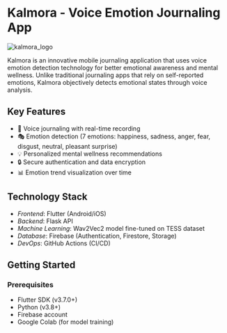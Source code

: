 # Kalmora - Voice Emotion Journaling App

![kalmora_logo](https://github.com/user-attachments/assets/696e54c9-b0a5-434f-9270-6a25ce445328)

Kalmora is an innovative mobile journaling application that uses voice emotion detection technology for better emotional awareness and mental wellness. Unlike traditional journaling apps that rely on self-reported emotions, Kalmora objectively detects emotional states through voice analysis.

## Key Features

- 🎤 Voice journaling with real-time recording
- 🎭 Emotion detection (7 emotions: happiness, sadness, anger, fear, disgust, neutral, pleasant surprise)
- 💡 Personalized mental wellness recommendations
- 🔒 Secure authentication and data encryption
- 📊 Emotion trend visualization over time

## Technology Stack

- *Frontend*: Flutter (Android/iOS)
- *Backend*: Flask API
- *Machine Learning*: Wav2Vec2 model fine-tuned on TESS dataset
- *Database*: Firebase (Authentication, Firestore, Storage)
- *DevOps*: GitHub Actions (CI/CD)

## Getting Started

### Prerequisites

- Flutter SDK (v3.7.0+)
- Python (v3.8+)
- Firebase account
- Google Colab (for model training)
